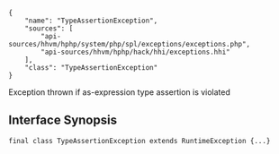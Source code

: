 ``` yamlmeta
{
    "name": "TypeAssertionException",
    "sources": [
        "api-sources/hhvm/hphp/system/php/spl/exceptions/exceptions.php",
        "api-sources/hhvm/hphp/hack/hhi/exceptions.hhi"
    ],
    "class": "TypeAssertionException"
}
```




Exception thrown if as-expression type assertion is violated




## Interface Synopsis




``` Hack
final class TypeAssertionException extends RuntimeException {...}
```



<!-- HHAPIDOC -->
